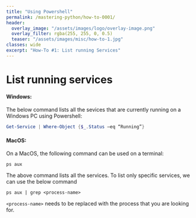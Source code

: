 ```yaml
---
title: "Using Powershell"
permalink: /mastering-python/how-to-0001/
header:
  overlay_image: "/assets/images/logo/overlay-image.png"
  overlay_filter: rgba(255, 255, 0, 0.5)
  teaser: "/assets/images/misc/how-to-1.jpg"
classes: wide
excerpt: "How-To #1: List running Services"
---
```


# List running services

#### Windows:
The below command lists all the sevices that are currently running on a Windows PC using Powershell:

```powershell
Get-Service | Where-Object {$_.Status –eq “Running”}
```

#### MacOS:
On a MacOS, the following command can be used on a terminal:

```terminal
ps aux
```

The above command lists all the services. To list only specific services, we can use the below command

```terminal
ps aux | grep <process-name>
```

`<process-name>` needs to be replaced with the process that you are looking for.
